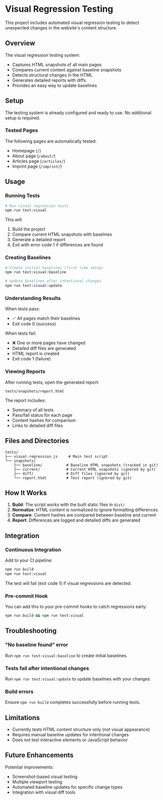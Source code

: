 # Visual Regression Testing

This project includes automated visual regression testing to detect unexpected changes in the website's content structure.

## Overview

The visual regression testing system:
- Captures HTML snapshots of all main pages
- Compares current content against baseline snapshots
- Detects structural changes in the HTML
- Generates detailed reports with diffs
- Provides an easy way to update baselines

## Setup

The testing system is already configured and ready to use. No additional setup is required.

### Tested Pages

The following pages are automatically tested:
- Homepage (`/`)
- About page (`/about/`)
- Articles page (`/articles/`)
- Imprint page (`/imprint/`)

## Usage

### Running Tests

```bash
# Run visual regression tests
npm run test:visual
```

This will:
1. Build the project
2. Compare current HTML snapshots with baselines
3. Generate a detailed report
4. Exit with error code 1 if differences are found

### Creating Baselines

```bash
# Create initial baselines (first time setup)
npm run test:visual:baseline

# Update baselines after intentional changes
npm run test:visual:update
```

### Understanding Results

When tests pass:
- ✅ All pages match their baselines
- Exit code 0 (success)

When tests fail:
- ❌ One or more pages have changed
- Detailed diff files are generated
- HTML report is created
- Exit code 1 (failure)

### Viewing Reports

After running tests, open the generated report:
```
tests/snapshots/report.html
```

The report includes:
- Summary of all tests
- Pass/fail status for each page
- Content hashes for comparison
- Links to detailed diff files

## Files and Directories

```
tests/
├── visual-regression.js     # Main test script
└── snapshots/
    ├── baseline/           # Baseline HTML snapshots (tracked in git)
    ├── current/            # Current HTML snapshots (ignored by git)
    ├── diff/               # Diff files (ignored by git)
    └── report.html         # Test report (ignored by git)
```

## How It Works

1. **Build**: The script works with the built static files in `dist/`
2. **Normalize**: HTML content is normalized to ignore formatting differences
3. **Compare**: Content hashes are compared between baseline and current
4. **Report**: Differences are logged and detailed diffs are generated

## Integration

### Continuous Integration

Add to your CI pipeline:
```bash
npm run build
npm run test:visual
```

The test will fail (exit code 1) if visual regressions are detected.

### Pre-commit Hook

You can add this to your pre-commit hooks to catch regressions early:
```bash
npm run build && npm run test:visual
```

## Troubleshooting

### "No baseline found" error
Run `npm run test:visual:baseline` to create initial baselines.

### Tests fail after intentional changes
Run `npm run test:visual:update` to update baselines with your changes.

### Build errors
Ensure `npm run build` completes successfully before running tests.

## Limitations

- Currently tests HTML content structure only (not visual appearance)
- Requires manual baseline updates for intentional changes
- Does not test interactive elements or JavaScript behavior

## Future Enhancements

Potential improvements:
- Screenshot-based visual testing
- Multiple viewport testing
- Automated baseline updates for specific change types
- Integration with visual diff tools